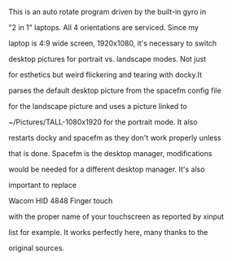 This is an auto rotate program driven by the built-in gyro in

"2 in 1" laptops.  All 4 orientations are serviced.  Since my

laptop is 4:9 wide screen, 1920x1080, it's necessary to switch

desktop pictures for portrait vs. landscape modes.  Not just 

for esthetics but weird flickering and tearing with docky.It 

parses the default desktop picture from the spacefm config file

for the landscape picture and uses a picture linked to

~/Pictures/TALL-1080x1920 for the portrait mode.  It also 

restarts docky and spacefm as they don't work properly unless

that is done.  Spacefm is the desktop manager, modifications

would be needed for a different desktop manager.  It's also

important to replace

Wacom HID 4848 Finger touch 

with the proper name of your touchscreen as reported by xinput

list for example.  It works perfectly here, many thanks to the

original sources.
